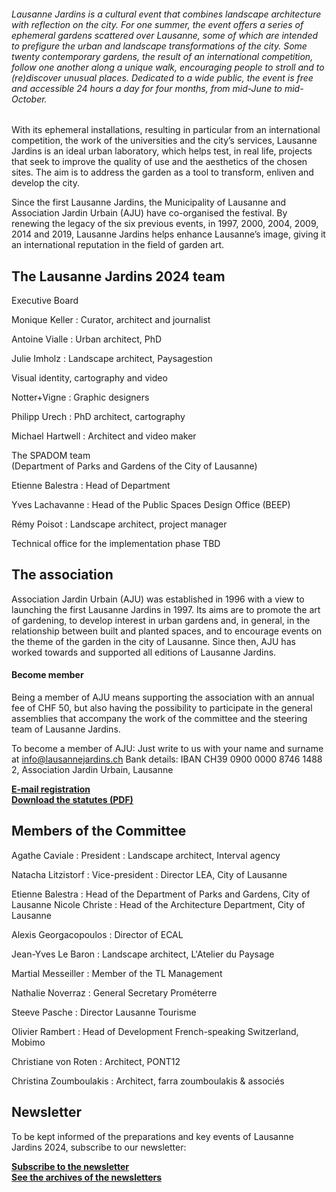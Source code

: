 ###### Lausanne Jardins is a cultural event that combines landscape architecture with reflection on the city. For one summer, the event offers a series of ephemeral gardens scattered over Lausanne, some of which are intended to prefigure the urban and landscape transformations of the city. Some twenty contemporary gardens, the result of an international competition, follow one another along a unique walk, encouraging people to stroll and to (re)discover unusual places. Dedicated to a wide public, the event is free and accessible 24 hours a day for four months, from mid-June to mid-October.

With its ephemeral installations, resulting in particular from an international competition, the work of the universities and the city’s services, Lausanne Jardins is an ideal urban laboratory, which helps test, in real life, projects that seek to improve the quality of use and the aesthetics of the chosen sites. The aim is to address the garden as a tool to transform, enliven and develop the city.

Since the first Lausanne Jardins, the Municipality of Lausanne and Association Jardin Urbain (AJU) have co-organised the festival. By renewing the legacy of the six previous events, in 1997, 2000, 2004, 2009, 2014 and 2019, Lausanne Jardins helps enhance Lausanne’s image, giving it an international reputation in the field of garden art.


## The Lausanne Jardins 2024 team

Executive Board

Monique Keller
: Curator, architect and journalist

Antoine Vialle
: Urban architect, PhD

Julie Imholz
: Landscape architect, Paysagestion

Visual identity, cartography and video

Notter+Vigne
: Graphic designers

Philipp Urech
: PhD architect, cartography

Michael Hartwell
: Architect and video maker

The SPADOM team  
(Department of Parks and Gardens of the City of Lausanne)

Etienne Balestra
: Head of Department

Yves Lachavanne
: Head of the Public Spaces Design Office (BEEP)

Rémy Poisot
: Landscape architect, project manager

Technical office for the implementation phase
TBD

## The association 	

Association Jardin Urbain (AJU) was established in 1996 with a view to launching the first Lausanne Jardins in 1997. Its aims are to promote the art of gardening, to develop interest in urban gardens and, in general, in the relationship between built and planted spaces, and to encourage events on the theme of the garden in the city of Lausanne. 
Since then, AJU has worked towards and supported all editions of Lausanne Jardins.

#### Become member

Being a member of AJU means supporting the association with an annual fee of CHF 50, but also having the possibility to participate in the general assemblies that accompany the work of the committee and the steering team of Lausanne Jardins.

To become a member of AJU: Just write to us with your name and surname at info@lausannejardins.ch
Bank details: IBAN CH39 0900 0000 8746 1488 2, Association Jardin Urbain, Lausanne

<strong><a href="mailto:info@lausannejardins.ch?subject=Membership association Lausanne Jardins&body=Hello,%0D%0A %0D%0AI would like to join the association.%0D%0A %0D%0AName :%0D%0ASurname :%0D%0AProfession :%0D%0ACompany :%0D%0APostale address :">E-mail registration</a></strong>  
**[Download the statutes (PDF)](../documents/Statuts_Association-Jardin-Urbain_2019.pdf)**

## Members of the Committee

Agathe Caviale
: President
: Landscape architect, Interval agency

Natacha Litzistorf
: Vice-president
: Director LEA, City of Lausanne

Etienne Balestra
: Head of the Department of Parks and Gardens, City of Lausanne
Nicole Christe
: Head of the Architecture Department, City of Lausanne	

Alexis Georgacopoulos
: Director of ECAL

Jean-Yves Le Baron
: Landscape architect, L'Atelier du Paysage


Martial Messeiller
: Member of the TL Management	

Nathalie Noverraz
: General Secretary Prométerre	

Steeve Pasche
: Director Lausanne Tourisme		

Olivier Rambert
: Head of Development French-speaking Switzerland, Mobimo

Christiane von Roten
: Architect, PONT12

Christina Zoumboulakis
: Architect, farra zoumboulakis & associés

## Newsletter
To be kept informed of the preparations and key events of Lausanne Jardins 2024, subscribe to our newsletter:


**[Subscribe to the newsletter](https://lausannejardins.us5.list-manage.com/subscribe?u=4e331970f865e88c60558fab4&id=be32bcf42d)**  
**[See the archives of the newsletters](https://us5.campaign-archive.com/home/?u=4e331970f865e88c60558fab4&id=be32bcf42d)**
